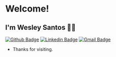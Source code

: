 <!--
### Hi there 👋
**wesleydevel/wesleydevel** is a ✨ _special_ ✨ repository because its `README.md` (this file) appears on your GitHub profile.

Here are some ideas to get you started:

- 🔭 I’m currently working on ...
- 🌱 I’m currently learning ...
- 👯 I’m looking to collaborate on ...
- 🤔 I’m looking for help with ...
- 💬 Ask me about ...
- 📫 How to reach me: ...
- 😄 Pronouns: ...
- ⚡ Fun fact: ...
--> 
# Welcome!
 
## I'm Wesley Santos :man_technologist:
 

[![Github Badge](https://img.shields.io/badge/-Github-000?style=flat-square&logo=Github&logoColor=white&link=https://github.com/wesleydevel)](https://github.com/wesleydevel)
[![Linkedin Badge](https://img.shields.io/badge/-LinkedIn-blue?style=flat-square&logo=Linkedin&logoColor=white&link=https://www.linkedin.com/in/wesleypsantos/)](https://www.linkedin.com/in/wesleypsantos/)
[![Gmail Badge](https://img.shields.io/badge/-Gmail-c14438?style=flat-square&logo=Gmail&logoColor=white&link=mailto:wesleydtna@gmail.com)](mailto:wesleydtna@gmail.com)
 
- Thanks for visiting. 


